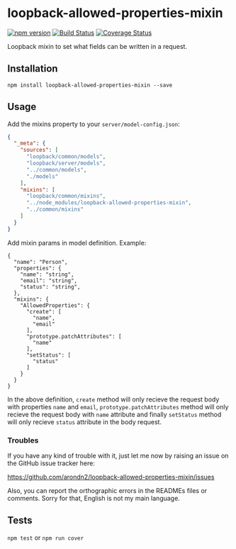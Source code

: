 loopback-allowed-properties-mixin
===============

[![npm version](https://badge.fury.io/js/loopback-allowed-properties-mixin.svg)](https://badge.fury.io/js/loopback-allowed-properties-mixin) [![Build Status](https://travis-ci.org/arondn2/loopback-allowed-properties-mixin.svg?branch=master)](https://travis-ci.org/arondn2/loopback-allowed-properties-mixin)
[![Coverage Status](https://coveralls.io/repos/github/arondn2/loopback-allowed-properties-mixin/badge.svg?branch=master)](https://coveralls.io/github/arondn2/loopback-allowed-properties-mixin?branch=master)

Loopback mixin to set what fields can be written in a request.

## Installation

`npm install loopback-allowed-properties-mixin --save`

## Usage

Add the mixins property to your `server/model-config.json`:

```json
{
  "_meta": {
    "sources": [
      "loopback/common/models",
      "loopback/server/models",
      "../common/models",
      "./models"
    ],
    "mixins": [
      "loopback/common/mixins",
      "../node_modules/loopback-allowed-properties-mixin",
      "../common/mixins"
    ]
  }
}
```

Add mixin params in model definition. Example:
```
{
  "name": "Person",
  "properties": {
    "name": "string",
    "email": "string",
    "status": "string",
  },
  "mixins": {
    "AllowedProperties": {
      "create": [
        "name",
        "email"
      ],
      "prototype.patchAttributes": [
        "name"
      ],
      "setStatus": [
        "status"
      ]
    }
  }
}
```

In the above definition, `create` method will only recieve the request body with properties `name` and `email`, `prototype.patchAttributes` method will only recieve the request body with `name` attribute and finally `setStatus` method will only recieve `status` attribute in the body request.

### Troubles

If you have any kind of trouble with it, just let me now by raising an issue on the GitHub issue tracker here:

https://github.com/arondn2/loopback-allowed-properties-mixin/issues

Also, you can report the orthographic errors in the READMEs files or comments. Sorry for that, English is not my main language.

## Tests

`npm test` or `npm run cover`
